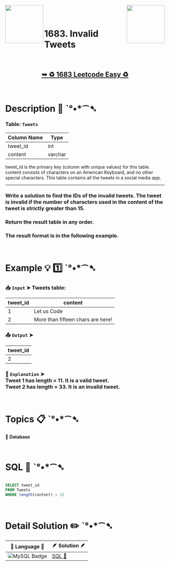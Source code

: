 
[<img align="left" src ="https://github.com/user-attachments/assets/c5e05cce-05ba-4f7d-8cea-67dc1112ab98" width = "120px" />](https://github.com/Prakhar-002/LEETCODE/tree/main/%F0%9F%93%9A%20Study%20%F0%9F%8E%A7%20Plan%20%F0%9F%91%A8%F0%9F%8F%BB%E2%80%8D%F0%9F%92%BB/%F0%9F%93%A6%20SQL%2050%20-%20%F0%9F%8C%BD%20Crack%20SQL%20Interview/%F0%9F%94%AC%20Examine%20Thoroughly%20%F0%9F%A7%AC/01%20Select/Day%20%E2%9E%BA%2004%20%F0%9F%8C%BD%201148.%20Article%20Views%20I)
[<img align="right" src ="https://github.com/user-attachments/assets/6614aa7c-a424-4349-b963-2111d9e9aa0d" width = "120px" />](https://github.com/Prakhar-002/LEETCODE/tree/main/%F0%9F%93%9A%20Study%20%F0%9F%8E%A7%20Plan%20%F0%9F%91%A8%F0%9F%8F%BB%E2%80%8D%F0%9F%92%BB/%F0%9F%93%A6%20SQL%2050%20-%20%F0%9F%8C%BD%20Crack%20SQL%20Interview/%F0%9F%94%AC%20Examine%20Thoroughly%20%F0%9F%A7%AC/02%20Basic%20Joins/Day%20%E2%9E%BA%2006%20%F0%9F%8C%BD%201378.%20Replace%20Employee%20ID%20With%20The%20Unique%20Identifier)

</br>
</br>

# 1683. Invalid Tweets

</br>

<h2 align="center"> 

<a href="https://leetcode.com/problems/invalid-tweets/description/?envType=study-plan-v2&envId=top-sql-50"><strong>➥ ♻️ 1683 Leetcode Easy ♻️ </strong></a>
</h2>

</br>

# Description 📜 ˋ°•*⁀➷

### Table: `Tweets`

| Column Name    | Type    |
| ---------------|---------|
| tweet_id       | int     |
| content        | varchar |


tweet_id is the primary key (column with unique values) for this table.
content consists of characters on an American Keyboard, and no other special characters.
This table contains all the tweets in a social media app.

---

### Write a solution to find the IDs of the invalid tweets. The tweet is invalid if the number of characters used in the content of the tweet is strictly greater than 15.

### Return the result table in any order.

### The result format is in the following example.

</br>

# Example 💡 1️⃣ ˋ°•*⁀➷

  ### 📥 `Input`  ➤ Tweets table:

| tweet_id | content                           |
| -------- | --------------------------------- |
| 1        | Let us Code                       |
| 2        | More than fifteen chars are here! |

  ### 📤 `Output`  ➤

| tweet_id |
| -------- |
| 2        |

  ### 🔦 `Explanation`  ➤ </br> Tweet 1 has length = 11. It is a valid tweet.</br> Tweet 2 has length = 33. It is an invalid tweet.

</br>

# Topics 📋 ˋ°•*⁀➷

🔸 **Database**  </br>

</br>

# SQL 🕍 ˋ°•*⁀➷

```sql

SELECT tweet_id 
FROM Tweets
WHERE length(content) > 15

```

</br>

# Detail Solution ✏️ ˋ°•*⁀➷

| 📒 Language 📒  | 🪶 Solution 🪶 |
| ------------- | ------------- |
|  ![MySQL Badge](https://img.shields.io/badge/MySQL-4479A1?logo=mysql&logoColor=fff&style=for-the-badge)  | [SQL 🕍](https://github.com/Prakhar-002/LEETCODE/blob/main/%F0%9F%93%9A%20Study%20%F0%9F%8E%A7%20Plan%20%F0%9F%91%A8%F0%9F%8F%BB%E2%80%8D%F0%9F%92%BB/%F0%9F%93%A6%20SQL%2050%20-%20%F0%9F%8C%BD%20Crack%20SQL%20Interview/%F0%9F%94%AC%20Examine%20Thoroughly%20%F0%9F%A7%AC/01%20Select/Day%20%E2%9E%BA%2005%20%F0%9F%8C%BD%201683.%20Invalid%20Tweets/%F0%9F%95%8D%20SQL%20-%201683.%20Invalid%20Tweets.sql) |